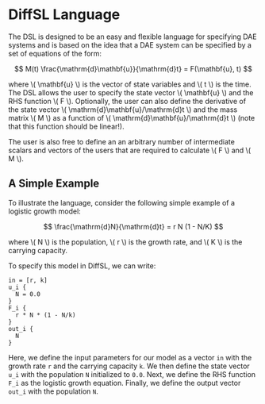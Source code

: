 # DiffSL Language

The DSL is designed to be an easy and flexible language for specifying
DAE systems and is based on the idea that a DAE system can be specified by a set
of equations of the form:

$$
M(t) \frac{\mathrm{d}\mathbf{u}}{\mathrm{d}t} = F(\mathbf{u}, t)
$$

where \\( \mathbf{u} \\) is the vector of state variables and \\( t \\) is the time. The DSL
allows the user to specify the state vector \\( \mathbf{u} \\) and the RHS function \\( F \\).
Optionally, the user can also define the derivative of the state vector \\( \mathrm{d}\mathbf{u}/\mathrm{d}t \\)
and the mass matrix \\( M \\) as a function of \\( \mathrm{d}\mathbf{u}/\mathrm{d}t \\) (note that this function should be linear!).

The user is also free to define an an arbitrary number of intermediate
scalars and vectors of the users that are required to calculate \\( F \\) and \\( M \\).

## A Simple Example

To illustrate the language, consider the following simple example of a logistic growth model:

$$
\frac{\mathrm{d}N}{\mathrm{d}t} = r N (1 - N/K)
$$

where \\( N \\) is the population, \\( r \\) is the growth rate, and \\( K \\) is the carrying capacity.

To specify this model in DiffSL, we can write:

```
in = [r, k]
u_i {
  N = 0.0
}
F_i {
  r * N * (1 - N/k)
}
out_i {
  N
}
```

Here, we define the input parameters for our model as a vector `in` with the growth rate `r` and the carrying capacity `k`. We then define the state vector `u_i` with the population `N` initialized to `0.0`. Next, we define the RHS function `F_i` as the logistic growth equation. Finally, we define the output vector `out_i` with the population `N`.



